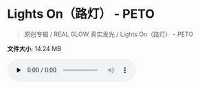 # Lights On（路灯） - PETO

> 原创专辑 / REAL GLOW 真实发光 / Lights On（路灯） - PETO

**文件大小**: 14.24 MB

<audio preload="none" controls><source src="https://file.hsyhx.top/archive/原创专辑/REAL GLOW 真实发光/Lights On（路灯） - PETO.flac" type="audio/mpeg">🤔 您的浏览器不支持此音频格式</audio>